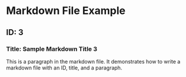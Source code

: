 
# Markdown File Example

## ID: 3

### Title: Sample Markdown Title 3

This is a paragraph in the markdown file. It demonstrates how to write a markdown file with an ID, title, and a paragraph.
